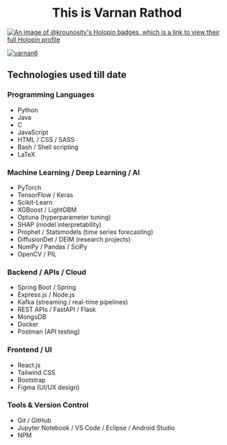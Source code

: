 <h1 align="center">This is Varnan Rathod</h1>

[![An image of @krounosity's Holopin badges, which is a link to view their full Holopin profile](https://holopin.me/krounosity)](https://holopin.io/@krounosity)

<p align="left"> <a href="https://github.com/ryo-ma/github-profile-trophy"><img src="https://github-profile-trophy.vercel.app/?username=varnan6&theme=dracula" alt="varnan6" /></a> </p>

## Technologies used till date

### Programming Languages
- Python
- Java
- C
- JavaScript
- HTML / CSS / SASS
- Bash / Shell scripting
- LaTeX

### Machine Learning / Deep Learning / AI
- PyTorch
- TensorFlow / Keras
- Scikit-Learn
- XGBoost / LightGBM
- Optuna (hyperparameter tuning)
- SHAP (model interpretability)
- Prophet / Statsmodels (time series forecasting)
- DiffusionDet / DEIM (research projects)
- NumPy / Pandas / SciPy
- OpenCV / PIL

### Backend / APIs / Cloud
- Spring Boot / Spring
- Express.js / Node.js
- Kafka (streaming / real-time pipelines)
- REST APIs / FastAPI / Flask
- MongoDB
- Docker
- Postman (API testing)

### Frontend / UI
- React.js
- Tailwind CSS
- Bootstrap
- Figma (UI/UX design)

### Tools & Version Control
- Git / GitHub
- Jupyter Notebook / VS Code / Eclipse / Android Studio
- NPM
